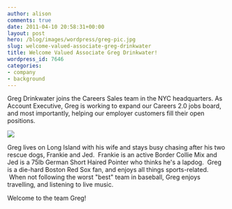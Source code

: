 ```yaml
---
author: alison
comments: true
date: 2011-04-10 20:58:31+00:00
layout: post
hero: /blog/images/wordpress/greg-pic.jpg
slug: welcome-valued-associate-greg-drinkwater
title: Welcome Valued Associate Greg Drinkwater!
wordpress_id: 7646
categories:
- company
- background
---
```


Greg Drinkwater joins the Careers Sales team in the NYC headquarters. As Account Executive, Greg is working to expand our Careers 2.0 jobs board, and most importantly, helping our employer customers fill their open positions.

[![](/blog/images/wordpress/greg-pic-e1302191181924.jpg)](/blog/images/wordpress/greg-pic.jpg)

Greg lives on Long Island with his wife and stays busy chasing after his two rescue dogs, Frankie and Jed.  Frankie is an active Border Collie Mix and Jed is a 75lb German Short Haired Pointer who thinks he's a lapdog.  Greg is a die-hard Boston Red Sox fan, and enjoys all things sports-related.  When not following the worst "best" team in baseball, Greg enjoys travelling, and listening to live music.

Welcome to the team Greg!
